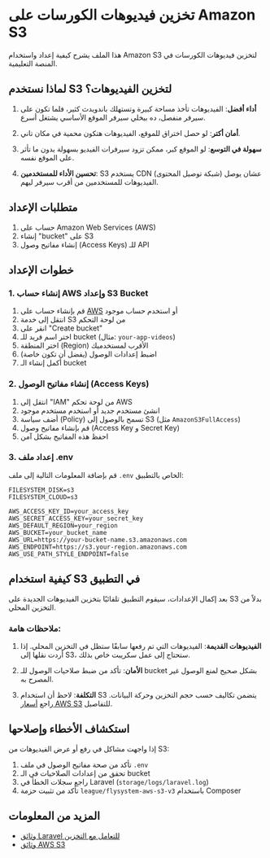 # تخزين فيديوهات الكورسات على Amazon S3

هذا الملف يشرح كيفية إعداد واستخدام Amazon S3 لتخزين فيديوهات الكورسات في المنصة التعليمية.

## لماذا نستخدم S3 لتخزين الفيديوهات؟

1. **أداء أفضل**: الفيديوهات تأخذ مساحة كبيرة وتستهلك باندويدث كثير، فلما تكون على سيرفر منفصل، ده بيخلي سيرفر الموقع الأساسي يشتغل أسرع.

2. **أمان أكتر**: لو حصل اختراق للموقع، الفيديوهات هتكون محمية في مكان تاني.

3. **سهولة في التوسع**: لو الموقع كبر، ممكن تزود سيرفرات الفيديو بسهولة بدون ما تأثر على الموقع نفسه.

4. **تحسين الأداء للمستخدمين**: S3 يستخدم CDN (شبكة توصيل المحتوى) عشان يوصل الفيديوهات للمستخدمين من أقرب سيرفر ليهم.

## متطلبات الإعداد

1. حساب على Amazon Web Services (AWS)
2. إنشاء "bucket" على S3
3. إنشاء مفاتيح وصول (Access Keys) للـ API

## خطوات الإعداد

### 1. إنشاء حساب AWS وإعداد S3 Bucket

1. قم بإنشاء حساب على [AWS](https://aws.amazon.com/) أو استخدم حساب موجود
2. انتقل إلى خدمة S3 من لوحة التحكم
3. انقر على "Create bucket"
4. اختر اسم فريد للـ bucket (مثال: `your-app-videos`)
5. اختر المنطقة (Region) الأقرب لمستخدميك
6. اضبط إعدادات الوصول (يفضل أن تكون خاصة)
7. أكمل إنشاء الـ bucket

### 2. إنشاء مفاتيح الوصول (Access Keys)

1. انتقل إلى "IAM" من لوحة تحكم AWS
2. انشئ مستخدم جديد أو استخدم مستخدم موجود
3. أضف سياسة (Policy) تسمح بالوصول إلى S3 (مثل `AmazonS3FullAccess`)
4. قم بإنشاء مفاتيح وصول (Access Key و Secret Key)
5. احفظ هذه المفاتيح بشكل آمن

### 3. إعداد ملف .env

قم بإضافة المعلومات التالية إلى ملف `.env` الخاص بالتطبيق:

```
FILESYSTEM_DISK=s3
FILESYSTEM_CLOUD=s3

AWS_ACCESS_KEY_ID=your_access_key
AWS_SECRET_ACCESS_KEY=your_secret_key
AWS_DEFAULT_REGION=your_region
AWS_BUCKET=your_bucket_name
AWS_URL=https://your-bucket-name.s3.amazonaws.com
AWS_ENDPOINT=https://s3.your-region.amazonaws.com
AWS_USE_PATH_STYLE_ENDPOINT=false
```

## كيفية استخدام S3 في التطبيق

بعد إكمال الإعدادات، سيقوم التطبيق تلقائيًا بتخزين الفيديوهات الجديدة على S3 بدلاً من التخزين المحلي.

### ملاحظات هامة:

1. **الفيديوهات القديمة**: الفيديوهات التي تم رفعها سابقًا ستظل في التخزين المحلي. إذا أردت نقلها إلى S3، ستحتاج إلى عمل سكريبت خاص بذلك.

2. **الأمان**: تأكد من ضبط صلاحيات الوصول للـ bucket بشكل صحيح لمنع الوصول غير المصرح به.

3. **التكلفة**: لاحظ أن استخدام S3 يتضمن تكاليف حسب حجم التخزين وحركة البيانات. راجع [أسعار AWS S3](https://aws.amazon.com/s3/pricing/) للتفاصيل.

## استكشاف الأخطاء وإصلاحها

إذا واجهت مشاكل في رفع أو عرض الفيديوهات من S3:

1. تأكد من صحة مفاتيح الوصول في ملف `.env`
2. تحقق من إعدادات الصلاحيات في الـ bucket
3. راجع سجلات الخطأ في Laravel (`storage/logs/laravel.log`)
4. تأكد من تثبيت حزمة `league/flysystem-aws-s3-v3` باستخدام Composer

## المزيد من المعلومات

- [وثائق Laravel للتعامل مع التخزين](https://laravel.com/docs/10.x/filesystem)
- [وثائق AWS S3](https://docs.aws.amazon.com/s3/index.html)
